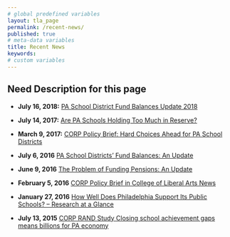 ```yaml
---
# global predefined variables
layout: tla_page
permalink: /recent-news/
published: true
# meta-data variables
title: Recent News 
keywords:
# custom variables
---
```


## Need Description for this page 

- **July 16, 2018:** [PA School District Fund Balances Update 2018](http://develop.cla.temple.edu/center-on-regional-politics/pa-school-district-fund-balances-update-2018/)
 
- **July 14, 2017:** [Are PA Schools Holding Too Much in Reserve?](http://develop.cla.temple.edu/center-on-regional-politics/are-pa-schools-holding-too-much-in-reserve/)

- **March 9, 2017:** [CORP Policy Brief: Hard Choices Ahead for PA School Districts](http://develop.cla.temple.edu/center-on-regional-politics/corp-policy-brief-hard-choices-ahead-for-pa-school-districts/)

- **July 6, 2016** [PA School Districts’ Fund Balances: An Update](http://develop.cla.temple.edu/center-on-regional-politics/pa-school-districts-fund-balances-an-update/)

- **June 9, 2016** [The Problem of Funding Pensions: An Update](http://develop.cla.temple.edu/center-on-regional-politics/the-problem-of-funding-pensions-an-update/)

- **February 5, 2016** [CORP Policy Brief in College of Liberal Arts News](http://develop.cla.temple.edu/center-on-regional-politics/corp-policy-brief-in-college-of-liberal-arts-news/)

- **January 27, 2016** [How Well Does Philadelphia Support Its Public Schools? – Research at a Glance](http://develop.cla.temple.edu/center-on-regional-politics/how-well-does-philadelphia-support-its-public-schools-research-at-a-glance/)

- **July 13, 2015** [CORP RAND Study Closing school achievement gaps means billions for PA economy](http://develop.cla.temple.edu/center-on-regional-politics/corp-rand-study-closing-school-achievement-gaps-means-billions-for-pa-economy/)
